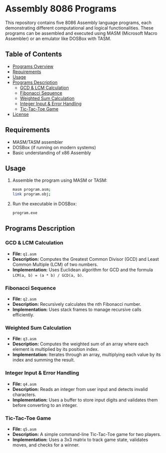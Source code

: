 # Assembly 8086 Programs

This repository contains five 8086 Assembly language programs, each demonstrating different computational and logical functionalities. These programs can be assembled and executed using MASM (Microsoft Macro Assembler) or an emulator like DOSBox with TASM.

## Table of Contents
- [Programs Overview](#programs-overview)
- [Requirements](#requirements)
- [Usage](#usage)
- [Programs Description](#programs-description)
  - [GCD & LCM Calculation](#gcd--lcm-calculation)
  - [Fibonacci Sequence](#fibonacci-sequence)
  - [Weighted Sum Calculation](#weighted-sum-calculation)
  - [Integer Input & Error Handling](#integer-input--error-handling)
  - [Tic-Tac-Toe Game](#tic-tac-toe-game)
- [License](#license)

## Requirements
- MASM/TASM assembler
- DOSBox (if running on modern systems)
- Basic understanding of x86 Assembly

## Usage
1. Assemble the program using MASM or TASM:
   ```sh
   masm program.asm;
   link program.obj;
   ```
2. Run the executable in DOSBox:
   ```sh
   program.exe
   ```

## Programs Description

### GCD & LCM Calculation
- **File:** `q1.asm`
- **Description:** Computes the Greatest Common Divisor (GCD) and Least Common Multiple (LCM) of two numbers.
- **Implementation:** Uses Euclidean algorithm for GCD and the formula `LCM(a, b) = (a * b) / GCD(a, b)`.

### Fibonacci Sequence
- **File:** `q2.asm`
- **Description:** Recursively calculates the nth Fibonacci number.
- **Implementation:** Uses stack frames to manage recursive calls efficiently.

### Weighted Sum Calculation
- **File:** `q3.asm`
- **Description:** Computes the weighted sum of an array where each element is multiplied by its position index.
- **Implementation:** Iterates through an array, multiplying each value by its index and summing the result.

### Integer Input & Error Handling
- **File:** `q4.asm`
- **Description:** Reads an integer from user input and detects invalid characters.
- **Implementation:** Uses a buffer to store input digits and validates them before converting to an integer.

### Tic-Tac-Toe Game
- **File:** `q5.asm`
- **Description:** A simple command-line Tic-Tac-Toe game for two players.
- **Implementation:** Uses a 3x3 matrix to track game state, validates moves, and checks for a winner.


